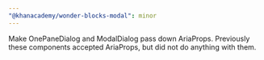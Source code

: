 ```yaml
---
"@khanacademy/wonder-blocks-modal": minor
---
```


Make OnePaneDialog and ModalDialog pass down AriaProps. Previously these components accepted AriaProps, but did not do anything with them.
